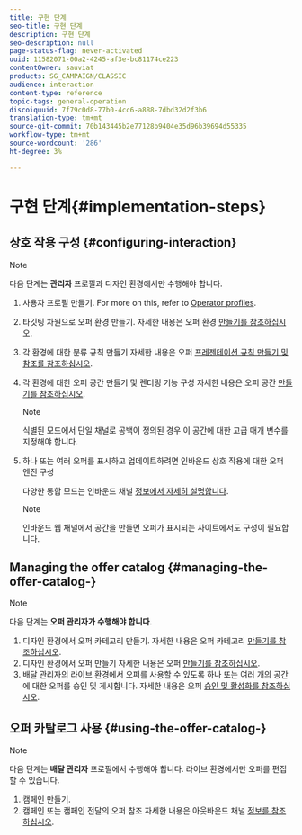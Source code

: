 ```yaml
---
title: 구현 단계
seo-title: 구현 단계
description: 구현 단계
seo-description: null
page-status-flag: never-activated
uuid: 11582071-00a2-4245-af3e-bc81174ce223
contentOwner: sauviat
products: SG_CAMPAIGN/CLASSIC
audience: interaction
content-type: reference
topic-tags: general-operation
discoiquuid: 7f79c0d8-77b0-4cc6-a888-7dbd32d2f3b6
translation-type: tm+mt
source-git-commit: 70b143445b2e77128b9404e35d96b39694d55335
workflow-type: tm+mt
source-wordcount: '286'
ht-degree: 3%

---
```



# 구현 단계{#implementation-steps}

## 상호 작용 구성 {#configuring-interaction}

>[!NOTE]
>
>다음 단계는 **관리자** 프로필과 디자인 환경에서만 수행해야 합니다.

1. 사용자 프로필 만들기. For more on this, refer to [Operator profiles](../../interaction/using/operator-profiles.md).
1. 타깃팅 차원으로 오퍼 환경 만들기. 자세한 내용은 오퍼 환경 [만들기를 참조하십시오](../../interaction/using/live-design-environments.md#creating-an-offer-environment).
1. 각 환경에 대한 분류 규칙 만들기 자세한 내용은 오퍼 [프레젠테이션 규칙 만들기 및 참조를 참조하십시오](../../interaction/using/managing-offer-presentation.md#creating-and-referencing-an-offer-presentation-rule).
1. 각 환경에 대한 오퍼 공간 만들기 및 렌더링 기능 구성 자세한 내용은 오퍼 공간 [만들기를 참조하십시오](../../interaction/using/creating-offer-spaces.md).

   >[!NOTE]
   >
   >식별된 모드에서 단일 채널로 공백이 정의된 경우 이 공간에 대한 고급 매개 변수를 지정해야 합니다.

1. 하나 또는 여러 오퍼를 표시하고 업데이트하려면 인바운드 상호 작용에 대한 오퍼 엔진 구성

   다양한 통합 모드는 인바운드 채널 [정보에서 자세히 설명합니다](../../interaction/using/about-inbound-channels.md).

   >[!NOTE]
   >
   >인바운드 웹 채널에서 공간을 만들면 오퍼가 표시되는 사이트에서도 구성이 필요합니다.

## Managing the offer catalog {#managing-the-offer-catalog-}

>[!NOTE]
>
>다음 단계는 **오퍼 관리자가 수행해야 합니다**.

1. 디자인 환경에서 오퍼 카테고리 만들기. 자세한 내용은 오퍼 카테고리 [만들기를 참조하십시오](../../interaction/using/creating-offer-categories.md).
1. 디자인 환경에서 오퍼 만들기 자세한 내용은 오퍼 [만들기를 참조하십시오](../../interaction/using/creating-an-offer.md).
1. 배달 관리자의 라이브 환경에서 오퍼를 사용할 수 있도록 하나 또는 여러 개의 공간에 대한 오퍼를 승인 및 게시합니다. 자세한 내용은 오퍼 [승인 및 활성화를 참조하십시오](../../interaction/using/approving-and-activating-an-offer.md).

## 오퍼 카탈로그 사용 {#using-the-offer-catalog-}

>[!NOTE]
>
>다음 단계는 **배달 관리자** 프로필에서 수행해야 합니다. 라이브 환경에서만 오퍼를 편집할 수 있습니다.

1. 캠페인 만들기.
1. 캠페인 또는 캠페인 전달의 오퍼 참조 자세한 내용은 아웃바운드 채널 [정보를 참조하십시오](../../interaction/using/about-outbound-channels.md).

